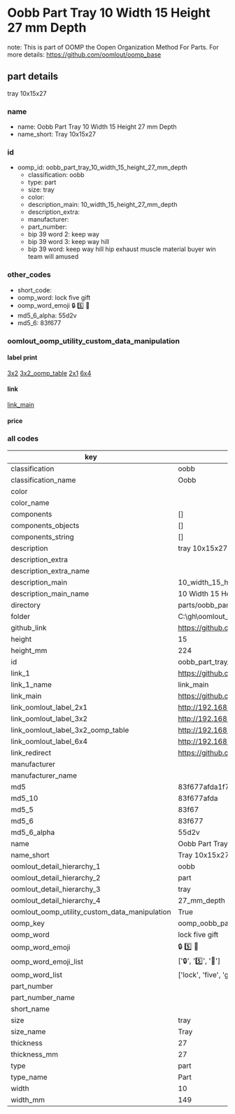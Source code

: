 # Oobb Part Tray 10 Width 15 Height 27 mm Depth  

note: This is part of OOMP the Oopen Organization Method For Parts. For more details: https://github.com/oomlout/oomp_base

##  part details
  



tray 10x15x27



### name
* name: Oobb Part Tray 10 Width 15 Height 27 mm Depth
* name_short: Tray 10x15x27 
### id
* oomp_id: oobb_part_tray_10_width_15_height_27_mm_depth
  * classification: oobb
  * type: part
  * size: tray
  * color: 
  * description_main: 10_width_15_height_27_mm_depth
  * description_extra: 
  * manufacturer: 
  * part_number: 
  * bip 39 word 2: keep way
  * bip 39 word 3: keep way hill
  * bip 39 word: keep way hill hip exhaust muscle material buyer win team will amused

### other_codes
* short_code: 
* oomp_word: lock five gift
* oomp_word_emoji :lock: :five: :gift:
* md5_6_alpha: 55d2v
* md5_6: 83f677






### oomlout_oomp_utility_custom_data_manipulation
#### label print
[3x2](http://192.168.1.245:1112/?label=oomp%2055d2v)
[3x2_oomp_table](http://192.168.1.108:1112/?label=oomp%2055d2v)
[2x1](http://192.168.1.242:1112/?label=oomp%2055d2v)
[6x4](http://192.168.1.55:1112/?label=oomp%2055d2v)    

#### link

[link_main](https://github.com/oomlout/oomlout_oobb_version_4_generated_parts/tree/main/navigation_oomp/oobb/part/tray/10_width_15_height_27_mm_depth/part)                              

#### price







### all codes 
| key | value |  
| --- | --- |  
| classification | oobb |  
| classification_name | Oobb |  
| color |  |  
| color_name |  |  
| components | [] |  
| components_objects | [] |  
| components_string | [] |  
| description | tray 10x15x27 |  
| description_extra |  |  
| description_extra_name |  |  
| description_main | 10_width_15_height_27_mm_depth |  
| description_main_name | 10 Width 15 Height 27 mm Depth |  
| directory | parts/oobb_part_tray_10_width_15_height_27_mm_depth |  
| folder | C:\gh\oomlout_oobb_version_4_generated_parts\parts\oobb_part_tray_10_width_15_height_27_mm_depth |  
| github_link | https://github.com/oomlout/oomlout_oomp_part_src/tree/main/parts/oobb_part_tray_10_width_15_height_27_mm_depth |  
| height | 15 |  
| height_mm | 224 |  
| id | oobb_part_tray_10_width_15_height_27_mm_depth |  
| link_1 | https://github.com/oomlout/oomlout_oobb_version_4_generated_parts/tree/main/navigation_oomp/oobb/part/tray/10_width_15_height_27_mm_depth/part |  
| link_1_name | link_main |  
| link_main | https://github.com/oomlout/oomlout_oobb_version_4_generated_parts/tree/main/navigation_oomp/oobb/part/tray/10_width_15_height_27_mm_depth/part |  
| link_oomlout_label_2x1 | http://192.168.1.242:1112/?label=oomp%2055d2v |  
| link_oomlout_label_3x2 | http://192.168.1.245:1112/?label=oomp%2055d2v |  
| link_oomlout_label_3x2_oomp_table | http://192.168.1.108:1112/?label=oomp%2055d2v |  
| link_oomlout_label_6x4 | http://192.168.1.55:1112/?label=oomp%2055d2v |  
| link_redirect | https://github.com/oomlout/oomlout_oobb_version_4_generated_parts/tree/main/parts/oobb_tray_10_15_27 |  
| manufacturer |  |  
| manufacturer_name |  |  
| md5 | 83f677afda1f711e4627b6bed77e03ce |  
| md5_10 | 83f677afda |  
| md5_5 | 83f67 |  
| md5_6 | 83f677 |  
| md5_6_alpha | 55d2v |  
| name | Oobb Part Tray 10 Width 15 Height 27 mm Depth |  
| name_short | Tray 10x15x27  |  
| oomlout_detail_hierarchy_1 | oobb |  
| oomlout_detail_hierarchy_2 | part |  
| oomlout_detail_hierarchy_3 | tray |  
| oomlout_detail_hierarchy_4 | 27_mm_depth |  
| oomlout_oomp_utility_custom_data_manipulation | True |  
| oomp_key | oomp_oobb_part_tray_10_width_15_height_27_mm_depth |  
| oomp_word | lock five gift |  
| oomp_word_emoji | :lock: :five: :gift: |  
| oomp_word_emoji_list | [':lock:', ':five:', ':gift:'] |  
| oomp_word_list | ['lock', 'five', 'gift'] |  
| part_number |  |  
| part_number_name |  |  
| short_name |  |  
| size | tray |  
| size_name | Tray |  
| thickness | 27 |  
| thickness_mm | 27 |  
| type | part |  
| type_name | Part |  
| width | 10 |  
| width_mm | 149 |  
